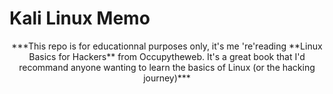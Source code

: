 # **Kali Linux Memo**
<p align="center">
***This repo is for educationnal purposes only, it's me 're'reading **Linux Basics for Hackers** from Occupytheweb. It's a great book that I'd recommand anyone wanting to learn the basics of Linux (or the hacking journey)***
</p>